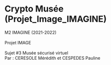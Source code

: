 # Crypto Musée (Projet_Image_IMAGINE)

M2 IMAGINE (2021-2022)<br/><br/>
Projet IMAGE<br/><br/>
Sujet #3 Musée sécurisé virtuel<br/>
Par : CERESOLE Mérédith et CESPEDES Pauline<br/>
